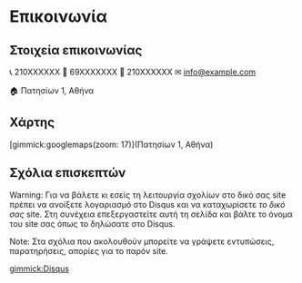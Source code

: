 # Επικοινωνία

## Στοιχεία επικοινωνίας
&#128222; 210XXXXXX
&#128241; 69XXXXXXX
&#128224; 210XXXXXX
&#9993; info@example.com

&#127968; Πατησίων 1, Αθήνα

## Χάρτης
[gimmick:googlemaps(zoom: 17)](Πατησίων 1, Αθήνα)

## Σχόλια επισκεπτών
Warning: Για να βάλετε κι εσείς τη λειτουργία σχολίων στο δικό σας site πρέπει να ανοίξετε λογαριασμό στο Disqus και να καταχωρίσετε *το δικό σας* site. Στη συνέχεια επεξεργαστείτε αυτή τη σελίδα και βάλτε το όνομα του site σας όπως το δηλώσατε στο Disqus.

Note: Στα σχόλια που ακολουθούν μπορείτε να γράψετε εντυπώσεις, παρατηρήσεις, απορίες για το παρόν site.

[gimmick:Disqus](protonotariosgithubio)
